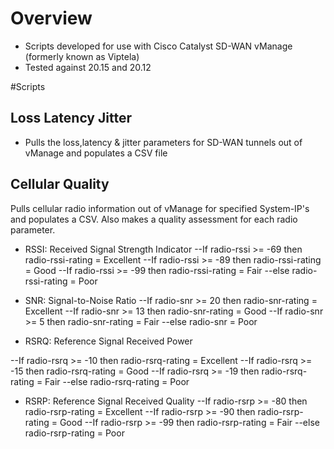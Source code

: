 # Overview
- Scripts developed for use with Cisco Catalyst SD-WAN vManage (formerly known as Viptela)
- Tested against 20.15 and 20.12

#Scripts

## Loss Latency Jitter
- Pulls the loss,latency & jitter parameters for SD-WAN tunnels out of vManage and populates a CSV file

## Cellular Quality
Pulls cellular radio information out of vManage for specified System-IP's and populates a CSV. Also makes a quality assessment for each radio parameter.

- RSSI: Received Signal Strength Indicator
--If radio-rssi >= -69 then radio-rssi-rating = Excellent
--If radio-rssi >= -89 then radio-rssi-rating = Good
--If radio-rssi >= -99 then radio-rssi-rating = Fair
--else radio-rssi-rating = Poor


- SNR: Signal-to-Noise Ratio
--If radio-snr >= 20 then radio-snr-rating = Excellent
--If radio-snr >= 13 then radio-snr-rating  = Good
--If radio-snr >= 5 then radio-snr-rating = Fair
--else radio-snr = Poor


- RSRQ: Reference Signal Received Power

--If radio-rsrq >= -10 then  radio-rsrq-rating = Excellent
--If radio-rsrq >= -15 then  radio-rsrq-rating = Good
--If radio-rsrq >= -19 then  radio-rsrq-rating = Fair
--else  radio-rsrq-rating = Poor


- RSRP: Reference Signal Received Quality
--If radio-rsrp >= -80 then radio-rsrp-rating = Excellent
--If radio-rsrp >= -90 then radio-rsrp-rating = Good
--If radio-rsrp >= -99 then radio-rsrp-rating = Fair
--else radio-rsrp-rating = Poor
